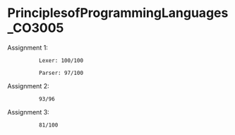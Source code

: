 ﻿# PrinciplesofProgrammingLanguages_CO3005
 
Assignment 1: 

              Lexer: 100/100
              
              Parser: 97/100


Assignment 2: 

              93/96
              
Assignment 3: 

              81/100
